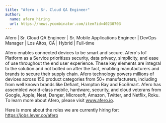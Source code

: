 ```yaml
---
title: "Afero : Sr. Cloud QA Engineer"
author:
  name: afero_hiring
  url: https://news.ycombinator.com/item?id=40230703
---
```

Afero | Sr. Cloud QA Engineer | Sr. Mobile Applications Engineer | DevOps Manager | Los Altos, CA | Hybrid | Full-time

Afero enables connected devices to be smart and secure. Afero&#x27;s IoT Platform as a Service prioritizes security, data privacy, simplicity, and ease of use throughout the end user experience. These key elements are integral to the solution and not bolted on after the fact, enabling manufacturers and brands to secure their supply chain. Afero technology powers millions of devices across 150 product categories from 50+ manufacturers, including from well known brands like Defiant, Hampton Bay and EcoSmart. Afero has assembled world-class mobile, hardware, security, and cloud veterans from Google, Apple, Nest, Danger, Microsoft, Amazon, Twitter, and Netflix, Roku. To learn more about Afero, please visit www.afero.io.

Here is more about the roles we are currently hiring for:
<a href="https:&#x2F;&#x2F;jobs.lever.co&#x2F;afero" rel="nofollow">https:&#x2F;&#x2F;jobs.lever.co&#x2F;afero</a>
